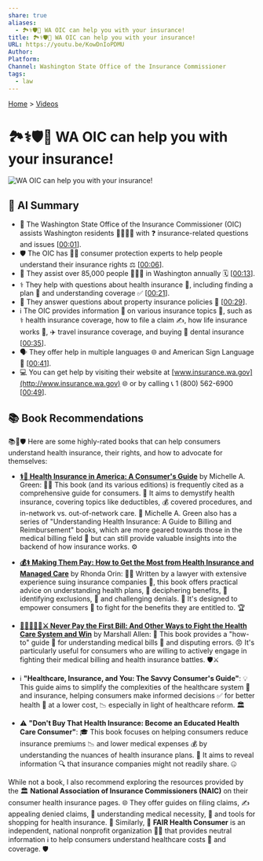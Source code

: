 ```yaml
---
share: true
aliases:
  - 🏞️⚕️🛡️🤝 WA OIC can help you with your insurance!
title: 🏞️⚕️🛡️🤝 WA OIC can help you with your insurance!
URL: https://youtu.be/KowDnIoPDMU
Author: 
Platform: 
Channel: Washington State Office of the Insurance Commissioner
tags:
  - law
---
```

[Home](../index.md) > [Videos](./index.md)  
# 🏞️⚕️🛡️🤝 WA OIC can help you with your insurance!  
![WA OIC can help you with your insurance!](https://youtu.be/KowDnIoPDMU)  
  
## 🤖 AI Summary  
* 🏢 The Washington State Office of the Insurance Commissioner (OIC) assists Washington residents 🙋‍♀️🙋‍♂️ with ❓ insurance-related questions and issues \[[00:01](http://www.youtube.com/watch?v=KowDnIoPDMU&t=1)\].  
* 🛡️ The OIC has 🧑‍💼 consumer protection experts to help people understand their insurance rights ⚖️ \[[00:06](http://www.youtube.com/watch?v=KowDnIoPDMU&t=6)\].  
* 🤝 They assist over 85,000 people 🧑‍🤝‍🧑 in Washington annually 🗓️ \[[00:13](http://www.youtube.com/watch?v=KowDnIoPDMU&t=13)\].  
* ⚕️ They help with questions about health insurance 🏥, including finding a plan 🔎 and understanding coverage ✅ \[[00:21](http://www.youtube.com/watch?v=KowDnIoPDMU&t=21)\].  
* 🏡 They answer questions about property insurance policies 📜 \[[00:29](http://www.youtube.com/watch?v=KowDnIoPDMU&t=29)\].  
* ℹ️ The OIC provides information 📰 on various insurance topics 🤔, such as ⚕️ health insurance coverage, how to file a claim ✍️, how life insurance works 💖, ✈️ travel insurance coverage, and buying 🦷 dental insurance \[[00:35](http://www.youtube.com/watch?v=KowDnIoPDMU&t=35)\].  
* 🗣️ They offer help in multiple languages 🌐 and American Sign Language 🤟 \[[00:41](http://www.youtube.com/watch?v=KowDnIoPDMU&t=41)\].  
* 💻 You can get help by visiting their website at [www.insurance.wa.gov](http://www.insurance.wa.gov) 🌐 or by calling 📞 1 (800) 562-6900 \[[00:49](http://www.youtube.com/watch.v=KowDnIoPDMU&t=49)\].  
  
## 📚 Book Recommendations  
📚💪🛡️ Here are some highly-rated books that can help consumers understand health insurance, their rights, and how to advocate for themselves:  
  
* **[⚕️💸 Health Insurance in America: A Consumer's Guide](../books/health-insurance-in-america-a-consumers-guide.md)** by Michelle A. Green: 🧑‍💼 This book (and its various editions) is frequently cited as a comprehensive guide for consumers. 🧭 It aims to demystify health insurance, covering topics like deductibles, 💰 covered procedures, and in-network vs. out-of-network care. 🏥 Michelle A. Green also has a series of "Understanding Health Insurance: A Guide to Billing and Reimbursement" books, which are more geared towards those in the medical billing field 🧾 but can still provide valuable insights into the backend of how insurance works. ⚙️  
  
* **[💰⚕️ Making Them Pay: How to Get the Most from Health Insurance and Managed Care](../books/making-them-pay-how-to-get-the-most-from-health-insurance-and-managed-care.md)** by Rhonda Orin: 👩‍💼 Written by a lawyer with extensive experience suing insurance companies 🏢, this book offers practical advice on understanding health plans, 📝 deciphering benefits, 🎁 identifying exclusions, 🚫 and challenging denials. 🛑 It's designed to empower consumers 💪 to fight for the benefits they are entitled to. 🏆  
  
* **[🙅🏼‍♀️🧾🏥⚔️ Never Pay the First Bill: And Other Ways to Fight the Health Care System and Win](../books/never-pay-the-first-bill-and-other-ways-to-fight-the-health-care-system-and-win.md)** by Marshall Allen: 🥊 This book provides a "how-to" guide 🧭 for understanding medical bills 🧾 and disputing errors. 😠 It's particularly useful for consumers who are willing to actively engage in fighting their medical billing and health insurance battles. 🛡️⚔️  
  
* ℹ️ **"Healthcare, Insurance, and You: The Savvy Consumer's Guide"**: 💡 This guide aims to simplify the complexities of the healthcare system 🏥 and insurance, helping consumers make informed decisions ✅ for better health 🍎 at a lower cost, 📉 especially in light of healthcare reform. 🏛️  
  
* ⚠️ **"Don't Buy That Health Insurance: Become an Educated Health Care Consumer"**: 🎓 This book focuses on helping consumers reduce insurance premiums 📉 and lower medical expenses 💰 by understanding the nuances of health insurance plans. 📑 It aims to reveal information 🔍 that insurance companies might not readily share. 🤐  
  
While not a book, I also recommend exploring the resources provided by the 🏛️ **National Association of Insurance Commissioners (NAIC)** on their consumer health insurance pages. 🌐 They offer guides on filing claims, ✍️ appealing denied claims, 📢 understanding medical necessity, 🤔 and tools for shopping for health insurance. 🛒 Similarly, 🤝 **FAIR Health Consumer** is an independent, national nonprofit organization 🧑‍💼 that provides neutral information ℹ️ to help consumers understand healthcare costs 💸 and coverage. 🛡️  
